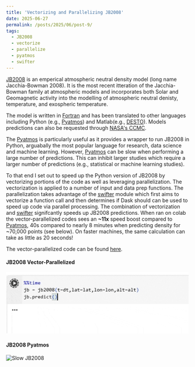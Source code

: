 ```yaml
---
title: 'Vectorizing and Parallelizing JB2008'
date: 2025-06-27
permalink: /posts/2025/06/post-9/
tags:
  - JB2008
  - vectorize
  - parallelize 
  - pyatmos
  - swifter
---
```


[JB2008](https://arc.aiaa.org/doi/10.2514/6.2008-6438) is an emperical atmospheric neutral density model (long name Jacchia-Bowman 2008). It is the most recent itteration of the Jacchia-Bowman family at atmospheric models and incorporates both Solar and Geomagnetic activity into the modelling of atmospheric neutral denisty, temperature, and exospheric temperature.

The model is written in [Fortran](https://spacewx.com/jb2008/) and has been translated to other languages including Python (e.g., [Pyatmos](https://github.com/PyAtmos/PyAtmos)) and Matlab(e.g., [DESTO](https://github.com/davidgondelach/DESTO)). Models predictions can also be requested through [NASA's CCMC](https://ccmc.gsfc.nasa.gov/models/JB2008~2008/). 

The [Pyatmos](https://github.com/PyAtmos/PyAtmos) is particularly useful as it provides a wrapper to run JB2008 in Python, arguabally the most popular language for research, data science and machine learning. However, [Pyatmos](https://github.com/PyAtmos/PyAtmos) can be slow when performing a large number of predictions. This can inhibit larger studies which require a larger number of predictions (e.g., statistical or machine learning studies). 

To that end I set out to speed up the Python version of JB2008 by vectorizing portions of the code as well as leveraging parallelization. The vectorization is applied to a number of input and data prep functions. The parallelization takes advantage of the [swifter](https://github.com/jmcarpenter2/swifter) module which first aims to vectorize a function call and then determines if Dask should can be used to speed up code via parallel processing. The combination of vectorization and [swifter](https://github.com/jmcarpenter2/swifter) signifcantly speeds up JB2008 predictions. When ran on colab the vector-parallelized codes sees an **~11x** speed boost compared to [Pyatmos](https://github.com/PyAtmos/PyAtmos), 40s compared to nearly 8 minutes when predicting density for ~70,000 points (see below). On faster machines, the same calculation can take as little as 20 seconds!

The vector-parallelized code can be found [here](https://github.com/kylermurphy/jb2008). 

#### JB2008 Vector-Parallelized
<img src="..\images\Fast_good.gif" alt="Fast JB2008" width="500"/>

#### JB2008 Pyatmos
<img src="..\images\Slow_good.gif" alt="Slow JB2008" width="500"/>

